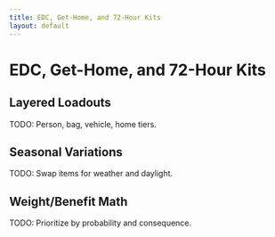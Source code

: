 ```yaml
---
title: EDC, Get-Home, and 72-Hour Kits
layout: default
---
```


# EDC, Get-Home, and 72-Hour Kits

## Layered Loadouts
TODO: Person, bag, vehicle, home tiers.

## Seasonal Variations
TODO: Swap items for weather and daylight.

## Weight/Benefit Math
TODO: Prioritize by probability and consequence.
